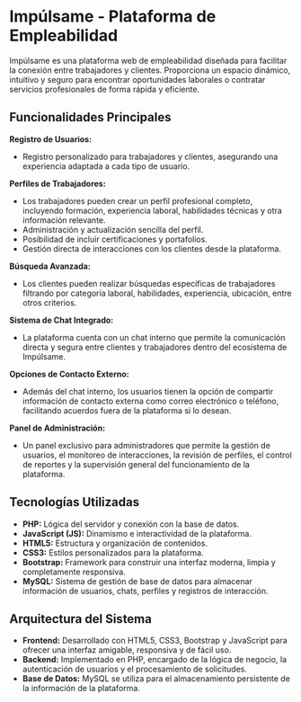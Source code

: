 # Impúlsame - Plataforma de Empleabilidad

Impúlsame es una plataforma web de empleabilidad diseñada para facilitar la conexión entre trabajadores y clientes. Proporciona un espacio dinámico, intuitivo y seguro para encontrar oportunidades laborales o contratar servicios profesionales de forma rápida y eficiente.

## Funcionalidades Principales

**Registro de Usuarios:**
* Registro personalizado para trabajadores y clientes, asegurando una experiencia adaptada a cada tipo de usuario.

**Perfiles de Trabajadores:**
* Los trabajadores pueden crear un perfil profesional completo, incluyendo formación, experiencia laboral, habilidades técnicas y otra información relevante.
* Administración y actualización sencilla del perfil.
* Posibilidad de incluir certificaciones y portafolios.
* Gestión directa de interacciones con los clientes desde la plataforma.

**Búsqueda Avanzada:**
* Los clientes pueden realizar búsquedas específicas de trabajadores filtrando por categoría laboral, habilidades, experiencia, ubicación, entre otros criterios.

**Sistema de Chat Integrado:**
* La plataforma cuenta con un chat interno que permite la comunicación directa y segura entre clientes y trabajadores dentro del ecosistema de Impúlsame.

**Opciones de Contacto Externo:**
* Además del chat interno, los usuarios tienen la opción de compartir información de contacto externa como correo electrónico o teléfono, facilitando acuerdos fuera de la plataforma si lo desean.

**Panel de Administración:**
* Un panel exclusivo para administradores que permite la gestión de usuarios, el monitoreo de interacciones, la revisión de perfiles, el control de reportes y la supervisión general del funcionamiento de la plataforma.

## Tecnologías Utilizadas

* **PHP:** Lógica del servidor y conexión con la base de datos.
* **JavaScript (JS):** Dinamismo e interactividad de la plataforma.
* **HTML5:** Estructura y organización de contenidos.
* **CSS3:** Estilos personalizados para la plataforma.
* **Bootstrap:** Framework para construir una interfaz moderna, limpia y completamente responsiva.
* **MySQL:** Sistema de gestión de base de datos para almacenar información de usuarios, chats, perfiles y registros de interacción.

## Arquitectura del Sistema

* **Frontend:** Desarrollado con HTML5, CSS3, Bootstrap y JavaScript para ofrecer una interfaz amigable, responsiva y de fácil uso.
* **Backend:** Implementado en PHP, encargado de la lógica de negocio, la autenticación de usuarios y el procesamiento de solicitudes.
* **Base de Datos:** MySQL se utiliza para el almacenamiento persistente de la información de la plataforma.
